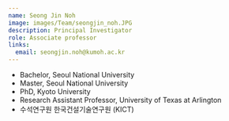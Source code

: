 ```yaml
---
name: Seong Jin Noh
image: images/Team/seongjin_noh.JPG
description: Principal Investigator
role: Associate professor
links:
  email: seongjin.noh@kumoh.ac.kr
---
```


* Bachelor, Seoul National University
* Master, Seoul National University
* PhD, Kyoto University
* Research Assistant Professor, University of Texas at Arlington
* 수석연구원 한국건설기술연구원 (KICT)
